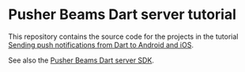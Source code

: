 # Pusher Beams Dart server tutorial

This repository contains the source code for the projects in the tutorial [Sending push notifications from Dart to Android and iOS](TODO).

See also the [Pusher Beams Dart server SDK](https://github.com/suragch/pusher_beams_dart_server).